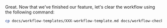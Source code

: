 Great. Now that we've finished our feature, let's clear the workflow using the following command:
```bash
cp docs/workflow-templates/XXX-workflow-template.md docs/workflow-checklists/XXX-workflow-checklist.md
```

